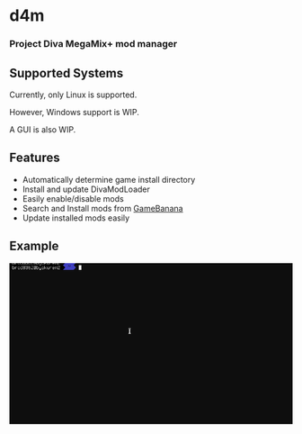 d4m
===

### Project Diva MegaMix+ mod manager

Supported Systems
-----------------
Currently, only Linux is supported.

However, Windows support is WIP.

A GUI is also WIP.

Features
--------

- Automatically determine game install directory
- Install and update DivaModLoader
- Easily enable/disable mods
- Search and Install mods from [GameBanana](https://gamebanana.com/games/16522)
- Update installed mods easily

Example
-------
![d4m demo](https://github.com/Brod8362/d4m/blob/main/d4m.gif)